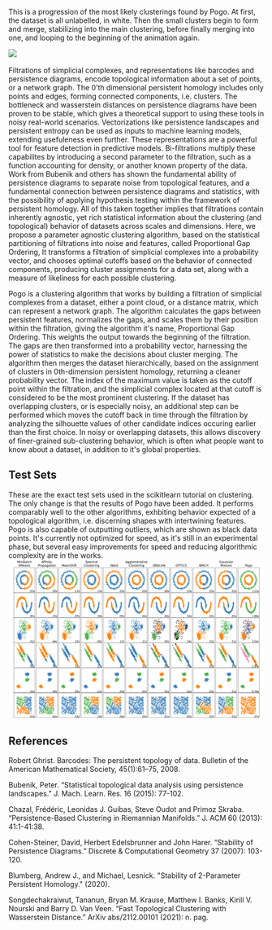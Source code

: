 This is a progression of the most likely clusterings found by Pogo.
At first, the dataset is all unlabelled, in white. Then the small clusters begin to form and merge,
stabilizing into the main clustering, before finally merging into one, and looping to the beginning of the animation again.

<img  src="varied120frames.gif" />


   Filtrations of simplicial complexes, and representations like barcodes and persistence diagrams, encode topological information about a set of points, or a network graph. The 0’th dimensional persistent homology includes only points and edges, forming connected components, i.e. clusters. The bottleneck and wasserstein distances on persistence diagrams have been proven to be stable, which gives a theoretical support to using these tools in noisy real-world scenarios. Vectorizations like persistence landscapes and persistent entropy can be used as inputs to machine learning models, extending usefuleness even further. These representations are a powerful tool for feature detection in predictive models. Bi-filtrations multiply these capabilites by introducing a second parameter to the filtration, such as a function accounting for density, or another known property of the data. Work from Bubenik and others has shown the fundamental ability of persistence diagrams to separate noise from topological features, and a fundamental connection between persistence diagrams and statistics, with the possibility of applying hypothesis testing within the framework of persistent homology. All of this taken together implies that filtrations contain inherently agnostic, yet rich statistical information about the clustering (and topological) behavior of datasets across scales and dimensions. Here, we propose a parameter agnostic clustering algorithm, based on the statistical partitioning of filtrations into noise and features, called Proportional Gap Ordering, It transforms a filtration of simplicial complexes into a probability vector, and chooses optimal cutoffs based on the behavior of connected components, producing cluster assignments for a data set, along with a measure of likeliness for each possible clustering.

Pogo is a clustering algorithm that works by building a filtration of simplicial complexes from a dataset,
either a point cloud, or a distance matrix, which can represent a network graph.
The algorithm calculates the gaps between persistent features, normalizes the gaps,
and scales them by their position within the filtration, giving the algorithm it's name,
Proportional Gap Ordering. This weights the output towards the beginning of the filtration.
The gaps are then transformed into a probability vector, harnessing the power of statistics
to make the decisions about cluster merging. The algorithm then merges the dataset hierarchically,
based on the assignment of clusters in 0th-dimension persistent homology, returning a cleaner probability vector.
The index of the maximum value is taken as the cutoff point within the filtration, and the simplicial complex
located at that cutoff is considered to be the most prominent clustering.
If the dataset has overlapping clusters, or is especially noisy, an additional step can be performed which moves
the cutoff back in time through the filtration by analyzing the silhouette values of other candidate indices
occuring earlier than the first choice. In noisy or overlapping datasets, this allows discovery of finer-grained
sub-clustering behavior, which is often what people want to know about a dataset, in addition to it's
global properties.   
   
   
## Test Sets
These are the exact test sets used in the scikitlearn tutorial on clustering. The only change is that the results of Pogo have
been added. It performs comparably well to the other algorithms, exhbiting behavior expected of a topological algorithm, i.e.
discerning shapes with intertwining features. Pogo is also capable of outputting outliers, which are shown as black data points.
It's currently not optimized for speed, as it's still in an experimental phase, but several easy improvements for speed and reducing algorithmic complexity are in the works.
<img  src="plot-cluster-comparison.png" />


## References

Robert Ghrist. Barcodes: The persistent topology of data. Bulletin of the American Mathematical
Society, 45(1):61–75, 2008.

Bubenik, Peter. “Statistical topological data analysis using persistence landscapes.” J. Mach. Learn. Res. 16 (2015): 77-102.

Chazal, Frédéric, Leonidas J. Guibas, Steve Oudot and Primoz Skraba. “Persistence-Based Clustering in Riemannian Manifolds.” J. ACM 60 (2013): 41:1-41:38.

Cohen-Steiner, David, Herbert Edelsbrunner and John Harer. “Stability of Persistence Diagrams.” Discrete & Computational Geometry 37 (2007): 103-120.

Blumberg, Andrew J., and Michael, Lesnick. "Stability of 2-Parameter Persistent Homology." (2020). 

Songdechakraiwut, Tananun, Bryan M. Krause, Matthew I. Banks, Kirill V. Nourski and Barry D. Van Veen. “Fast Topological Clustering with Wasserstein Distance.” ArXiv abs/2112.00101 (2021): n. pag.